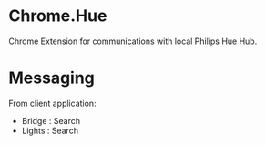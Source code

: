 # Chrome.Hue

Chrome Extension for communications with local Philips Hue Hub.

# Messaging

From client application:

* Bridge : Search
* Lights : Search
